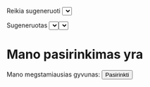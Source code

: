 Reikia sugeneruoti <select> formos elementa, kuriame butu isvardintos tokios reiksmes: zuikis, barsukas, lape, vilkas, sernas, stirna, vovere.

Sugeneruotas <select> elementas turi buti iterptas tarp formos <label> ir <button> elementu.

Paspaudus submit mygtuka, pasirinkta <select> reiksme turi buti atvaizduota .option elemente.

<h1>Mano pasirinkimas yra <span class="option"></span></h1>
<form>
  <label for="animal">Mano megstamiausias gyvunas:</label>
  <button type="submit">Pasirinkti</button>
</form>
